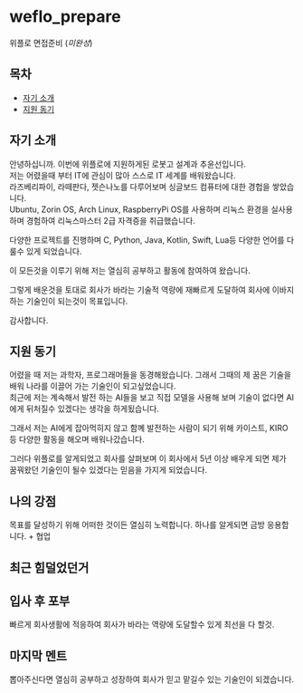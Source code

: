 # weflo_prepare
위플로 면접준비 (*미완성*)

## 목차

* [자기 소개](#자기-소개)
* [지원 동기](#지원-동기)


## 자기 소개

안녕하십니까. 이번에 위플로에 지원하게된 로봇고 설계과 추윤선입니다. <br>
저는 어렸을때 부터 IT에 관심이 많아 스스로 IT 세계를 배워왔습니다. <br>
라즈베리파이, 라떼판다, 젯슨나노를 다루어보며 싱글보드 컴퓨터에 대한 경헙을 쌓았습니다. <br>
Ubuntu, Zorin OS, Arch Linux, RaspberryPi OS를 사용하며 리눅스 환경을 실사용하며 경험하여 리눅스마스터 2급 자격증을 취급했습니다. <br>

다양한 프로젝트를 진행하며 C, Python, Java, Kotlin, Swift, Lua등 다양한 언어를 다룰수 있게 되었습니다.

이 모든것을 이루기 위해 저는 열심히 공부하고 활동에 참여하여 왔습니다.

그렇게 배운것을 토대로 회사가 바라는 기술적 역량에 재빠르게 도달하여 회사에 이바지하는 기술인이 되는것이 목표입니다.

감사합니다.

## 지원 동기
어렸을 때 저는 과학자, 프로그래머들을 동경해왔습니다. 그래서 그때의 제 꿈은 기술을 배워 나라를 이끌어 가는 기술인이 되고싶었습니다. <br>
최근에 저는 계속해서 발전 하는 AI들을 보고 직접 모델을 사용해 보며 기술이 없다면 AI에게 뒤처질수 있겠다는 생각을 하게됬습니다. <br>

그래서 저는 AI에게 잡아먹히지 않고 함꼐 발전하는 사람이 되기 위해 카이스트, KIRO등 다양한 활동을 해오며 배워나갔습니다.

그러다 위플로를 알게되었고 회사를 살펴보며 이 회사에서 5년 이상 배우게 되면 제가 꿈꿔왔던 기술인이 될수 있겠다는 믿음을 가지게 되었습니다.

## 나의 강점

목표를 달성하기 위해 어떠한 것이든 열심히 노력합니다. 하나를 알게되면 금방 응용합니다. + 협업

## 최근 힘덜었던거


## 입사 후 포부
빠르게 회사생활에 적응하여 회사가 바라는 역량에 도달할수 있게 최선을 다 할것.

## 마지막 멘트
뽑아주신다면 열심히 공부하고 성장하여 회사가 믿고 맡길수 있는 기술인이 되겠습니다.
